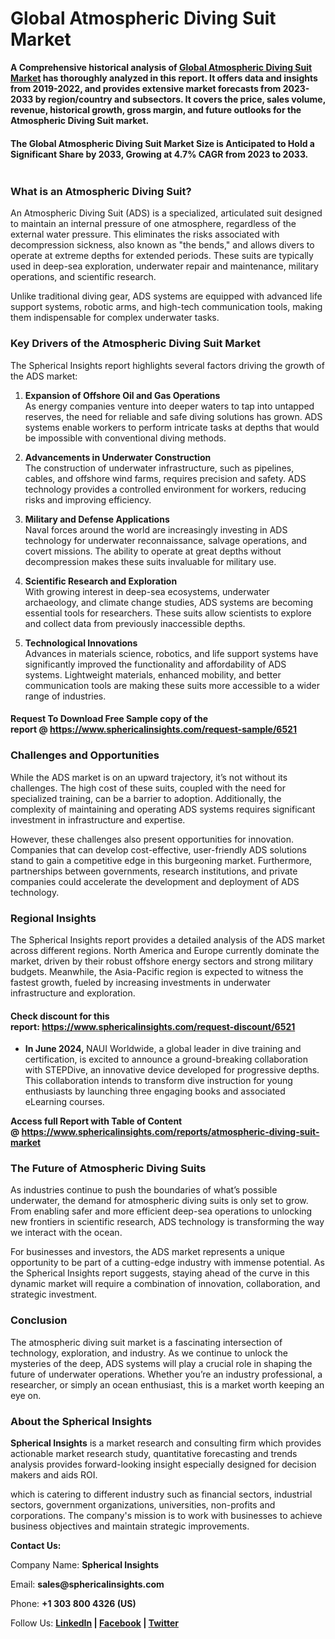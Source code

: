 <h1 class="news-post-title">Global Atmospheric Diving Suit Market</h1>
<p><strong>A Comprehensive historical analysis of&nbsp;<a href="https://www.sphericalinsights.com/reports/atmospheric-diving-suit-market" target="_blank" rel="noreferrer noopener">Global Atmospheric Diving Suit Market</a>&nbsp;has thoroughly analyzed in this report. It offers data and insights from 2019-2022, and provides extensive market forecasts from 2023-2033 by region/country and subsectors. It covers the price, sales volume, revenue, historical growth, gross margin, and future outlooks for the Atmospheric Diving Suit market.</strong></p>
<h4><strong>The Global Atmospheric Diving Suit Market Size is Anticipated to Hold a Significant Share by 2033, Growing at 4.7% CAGR from 2023 to 2033.</strong></h4>
<p><strong><img src="https://www.sphericalinsights.com/images/rd/global-atmospheric-diving-suit-market.png" alt="" /></strong></p>
<h3>What is an Atmospheric Diving Suit?</h3>
<p>An Atmospheric Diving Suit (ADS) is a specialized, articulated suit designed to maintain an internal pressure of one atmosphere, regardless of the external water pressure. This eliminates the risks associated with decompression sickness, also known as "the bends," and allows divers to operate at extreme depths for extended periods. These suits are typically used in deep-sea exploration, underwater repair and maintenance, military operations, and scientific research.</p>
<p>Unlike traditional diving gear, ADS systems are equipped with advanced life support systems, robotic arms, and high-tech communication tools, making them indispensable for complex underwater tasks.</p>
<h3>Key Drivers of the Atmospheric Diving Suit Market</h3>
<p>The Spherical Insights report highlights several factors driving the growth of the ADS market:</p>
<ol>
<li>
<p><strong>Expansion of Offshore Oil and Gas Operations</strong><br />As energy companies venture into deeper waters to tap into untapped reserves, the need for reliable and safe diving solutions has grown. ADS systems enable workers to perform intricate tasks at depths that would be impossible with conventional diving methods.</p>
</li>
<li>
<p><strong>Advancements in Underwater Construction</strong><br />The construction of underwater infrastructure, such as pipelines, cables, and offshore wind farms, requires precision and safety. ADS technology provides a controlled environment for workers, reducing risks and improving efficiency.</p>
</li>
<li>
<p><strong>Military and Defense Applications</strong><br />Naval forces around the world are increasingly investing in ADS technology for underwater reconnaissance, salvage operations, and covert missions. The ability to operate at great depths without decompression makes these suits invaluable for military use.</p>
</li>
<li>
<p><strong>Scientific Research and Exploration</strong><br />With growing interest in deep-sea ecosystems, underwater archaeology, and climate change studies, ADS systems are becoming essential tools for researchers. These suits allow scientists to explore and collect data from previously inaccessible depths.</p>
</li>
<li>
<p><strong>Technological Innovations</strong><br />Advances in materials science, robotics, and life support systems have significantly improved the functionality and affordability of ADS systems. Lightweight materials, enhanced mobility, and better communication tools are making these suits more accessible to a wider range of industries.</p>
</li>
</ol>
<h4>Request To Download Free Sample copy of the report&nbsp;@&nbsp;<a href="https://www.sphericalinsights.com/request-sample/6521">https://www.sphericalinsights.com/request-sample/6521</a></h4>
<h3>Challenges and Opportunities</h3>
<p>While the ADS market is on an upward trajectory, it&rsquo;s not without its challenges. The high cost of these suits, coupled with the need for specialized training, can be a barrier to adoption. Additionally, the complexity of maintaining and operating ADS systems requires significant investment in infrastructure and expertise.</p>
<p>However, these challenges also present opportunities for innovation. Companies that can develop cost-effective, user-friendly ADS solutions stand to gain a competitive edge in this burgeoning market. Furthermore, partnerships between governments, research institutions, and private companies could accelerate the development and deployment of ADS technology.</p>
<h3>Regional Insights</h3>
<p>The Spherical Insights report provides a detailed analysis of the ADS market across different regions. North America and Europe currently dominate the market, driven by their robust offshore energy sectors and strong military budgets. Meanwhile, the Asia-Pacific region is expected to witness the fastest growth, fueled by increasing investments in underwater infrastructure and exploration.</p>
<h4>Check discount for this report:&nbsp;<a href="https://www.sphericalinsights.com/request-discount/6521">https://www.sphericalinsights.com/request-discount/6521</a></h4>
<ul>
<li><strong>In June 2024,&nbsp;</strong>NAUI Worldwide, a global leader in dive training and certification, is excited to announce a ground-breaking collaboration with STEPDive, an innovative device developed for progressive depths. This collaboration intends to transform dive instruction for young enthusiasts by launching three engaging books and associated eLearning courses.</li>
</ul>
<p><strong>Access full Report with Table of Content @&nbsp;<a href="https://www.sphericalinsights.com/reports/atmospheric-diving-suit-market">https://www.sphericalinsights.com/reports/atmospheric-diving-suit-market</a>&nbsp;</strong></p>
<h3>The Future of Atmospheric Diving Suits</h3>
<p>As industries continue to push the boundaries of what&rsquo;s possible underwater, the demand for atmospheric diving suits is only set to grow. From enabling safer and more efficient deep-sea operations to unlocking new frontiers in scientific research, ADS technology is transforming the way we interact with the ocean.</p>
<p>For businesses and investors, the ADS market represents a unique opportunity to be part of a cutting-edge industry with immense potential. As the Spherical Insights report suggests, staying ahead of the curve in this dynamic market will require a combination of innovation, collaboration, and strategic investment.</p>
<h3>Conclusion</h3>
<p>The atmospheric diving suit market is a fascinating intersection of technology, exploration, and industry. As we continue to unlock the mysteries of the deep, ADS systems will play a crucial role in shaping the future of underwater operations. Whether you&rsquo;re an industry professional, a researcher, or simply an ocean enthusiast, this is a market worth keeping an eye on.</p>
<h3><strong>About the Spherical Insights</strong></h3>
<p><strong>Spherical Insights</strong>&nbsp;is a market research and consulting firm which provides actionable market research study, quantitative forecasting and trends analysis provides forward-looking insight especially designed for decision makers and aids ROI.</p>
<p>which is catering to different industry such as financial sectors, industrial sectors, government organizations, universities, non-profits and corporations. The company's mission is to work with businesses to achieve business objectives and maintain strategic improvements.</p>
<p><strong>Contact Us:</strong></p>
<p>Company Name:&nbsp;<strong>Spherical Insights</strong></p>
<p>Email:&nbsp;<strong>sales@sphericalinsights.com</strong></p>
<p>Phone:&nbsp;<strong>+1 303 800 4326 (US)</strong></p>
<p>Follow Us:&nbsp;<strong><a href="https://www.linkedin.com/company/spherical-insight/"><u>LinkedIn</u></a>&nbsp;|&nbsp;<a href="https://www.facebook.com/sphericalinsights22"><u>Facebook</u></a>&nbsp;|&nbsp;<a href="https://twitter.com/SInsights_US"><u>Twitter</u></a></strong></p>
